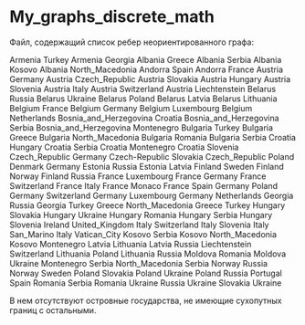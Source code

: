 # My_graphs_discrete_math
Файл, содержащий список ребер неориентированного графа:
 
Armenia Turkey
Armenia Georgia
Albania Greece
Albania Serbia
Albania Kosovo
Albania North_Macedonia
Andorra Spain
Andorra France
Austria Germany
Austria Czech_Republic
Austria Slovakia
Austria Hungary
Austria Slovenia
Austria Italy
Austria Switzerland
Austria Liechtenstein
Belarus Russia
Belarus Ukraine
Belarus Poland
Belarus Latvia
Belarus Lithuania
Belgium France
Belgium Germany
Belgium Luxembourg
Belgium Netherlands
Bosnia_and_Herzegovina Croatia
Bosnia_and_Herzegovina Serbia
Bosnia_and_Herzegovina Montenegro
Bulgaria Turkey
Bulgaria Greece
Bulgaria North_Macedonia
Bulgaria Romania
Bulgaria Serbia
Croatia Hungary
Croatia Serbia
Croatia Montenegro
Croatia Slovenia
Czech_Republic Germany
Czech-Republic Slovakia
Czech_Republic Poland
Denmark Germany
Estonia Russia
Estonia Latvia
Finland Sweden
Finland Norway
Finland Russia
France Luxembourg
France Germany
France Switzerland
France Italy
France Monaco
France Spain
Germany Poland
Germany Switzerland
Germany Luxembourg
Germany Netherlands
Georgia Russia
Georgia Turkey
Greece North_Macedonia
Greece Turkey
Hungary Slovakia
Hungary Ukraine
Hungary Romania
Hungary Serbia
Hungary Slovenia
Ireland United_Kingdom
Italy Switzerland
Italy Slovenia
Italy San_Marino
Italy Vatican_City
Kosovo Serbia
Kosovo North_Macedonia
Kosovo Montenegro
Latvia Lithuania
Latvia Russia
Liechtenstein Switzerland
Lithuania Poland
Lithuania Russia
Moldova Romania
Moldova Ukraine
Montenegro Serbia 
North_Macedonia Serbia
Norway Russia
Norway Sweden
Poland Slovakia
Poland Ukraine
Poland Russia 
Portugal Spain
Romania Serbia
Romania Ukraine
Russia Ukraine
Slovakia Ukraine
 

В нем отсутствуют островные государства, не имеющие сухопутных границ с остальными. 
